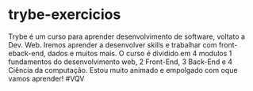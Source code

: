 # trybe-exercicios
Trybe é um curso para aprender desenvolvimento de software, voltato a Dev. Web. Iremos aprender a desenvolver skills e trabalhar com front-eback-end, dados e muitos mais. O curso é dividido em 4 modulos 1 fundamentos do desenvolvimento web, 2 Front-End, 3 Back-End e 4 Ciência da computação. Estou muito animado e empolgado com oque vamos aprender! #VQV
